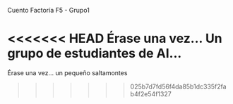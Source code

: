 Cuento Factoría F5 - Grupo1

<<<<<<< HEAD
Érase una vez...
Un grupo de estudiantes de AI...
=======
Érase una vez... un pequeño saltamontes
>>>>>>> 025b7d7fd56f4da85b1dc335f2fab4f2e54f1327
